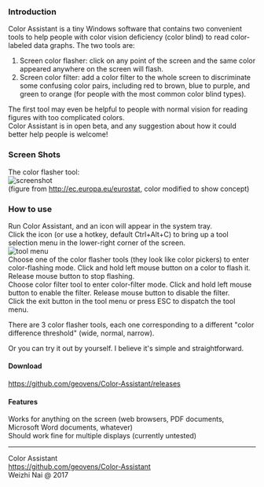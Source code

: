 
### Introduction

Color Assistant is a tiny Windows software that contains two convenient tools to help people with color vision deficiency (color blind) to read color-labeled data graphs. The two tools are:  
  
1. Screen color flasher: click on any point of the screen and the same color appeared anywhere on the screen will flash.  
2. Screen color filter: add a color filter to the whole screen to discriminate some confusing color pairs, including red to brown, blue to purple, and green to orange (for people with the most common color blind types).  
  
The first tool may even be helpful to people with normal vision for reading figures with too complicated colors.  
Color Assistant is in open beta, and any suggestion about how it could better help people is welcome!

### Screen Shots

The color flasher tool:  
![screenshot](https://raw.githubusercontent.com/geovens/Color-Assistant/master/demo.gif)  
(figure from http://ec.europa.eu/eurostat, color modified to show concept)

### How to use

Run Color Assistant, and an icon will appear in the system tray.  
Click the icon (or use a hotkey, default Ctrl+Alt+C) to bring up a tool selection menu in the lower-right corner of the screen.  
![tool menu](https://raw.githubusercontent.com/geovens/Color-Assistant/master/demo.gif)  
Choose one of the color flasher tools (they look like color pickers) to enter color-flashing mode. Click and hold left mouse button on a color to flash it. Release mouse button to stop flashing.  
Choose color filter tool to enter color-filter mode. Click and hold left mouse button to enable the filter. Release mouse button to disable the filter.   
Click the exit button in the tool menu or press ESC to dispatch the tool menu.  
  
There are 3 color flasher tools, each one corresponding to a different "color difference threshold" (wide, normal, narrow).  
  
Or you can try it out by yourself. I believe it's simple and straightforward.  

#### Download

https://github.com/geovens/Color-Assistant/releases

#### Features

Works for anything on the screen (web browsers, PDF documents, Microsoft Word documents, whatever)  
Should work fine for multiple displays (currently untested)

----
Color Assistant  
https://github.com/geovens/Color-Assistant  
Weizhi Nai @ 2017  
